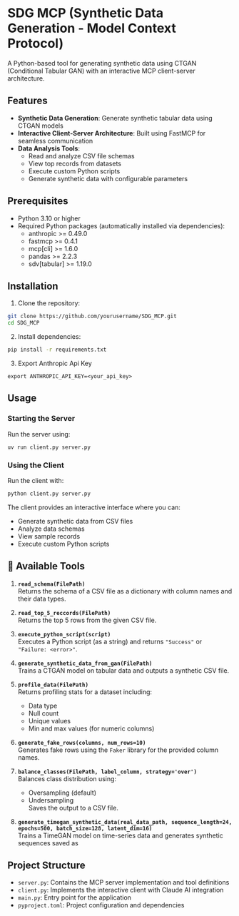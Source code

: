 # SDG MCP (Synthetic Data Generation - Model Context Protocol)

A Python-based tool for generating synthetic data using CTGAN (Conditional Tabular GAN) with an interactive MCP client-server architecture.

## Features

- **Synthetic Data Generation**: Generate synthetic tabular data using CTGAN models
- **Interactive Client-Server Architecture**: Built using FastMCP for seamless communication
- **Data Analysis Tools**: 
  - Read and analyze CSV file schemas
  - View top records from datasets
  - Execute custom Python scripts
  - Generate synthetic data with configurable parameters

## Prerequisites

- Python 3.10 or higher
- Required Python packages (automatically installed via dependencies):
  - anthropic >= 0.49.0
  - fastmcp >= 0.4.1
  - mcp[cli] >= 1.6.0
  - pandas >= 2.2.3
  - sdv[tabular] >= 1.19.0

## Installation

1. Clone the repository:
```bash
git clone https://github.com/yourusername/SDG_MCP.git
cd SDG_MCP
```

2. Install dependencies:
```bash
pip install -r requirements.txt
```

3. Export Anthropic Api Key

```
export ANTHROPIC_API_KEY=<your_api_key>
```
## Usage

### Starting the Server

Run the server using:
```
uv run client.py server.py

```

### Using the Client

Run the client with:
```bash
python client.py server.py
```

The client provides an interactive interface where you can:
- Generate synthetic data from CSV files
- Analyze data schemas
- View sample records
- Execute custom Python scripts

## 🧰 Available Tools

1. **`read_schema(FilePath)`**  
   Returns the schema of a CSV file as a dictionary with column names and their data types.

2. **`read_top_5_reccords(FilePath)`**  
   Returns the top 5 rows from the given CSV file.

3. **`execute_python_script(script)`**  
   Executes a Python script (as a string) and returns `"Success"` or `"Failure: <error>"`.

4. **`generate_synthetic_data_from_gan(FilePath)`**  
   Trains a CTGAN model on tabular data and outputs a synthetic CSV file.

5. **`profile_data(FilePath)`**  
   Returns profiling stats for a dataset including:
   - Data type
   - Null count
   - Unique values
   - Min and max values (for numeric columns)

6. **`generate_fake_rows(columns, num_rows=10)`**  
   Generates fake rows using the `Faker` library for the provided column names.

7. **`balance_classes(FilePath, label_column, strategy='over')`**  
   Balances class distribution using:
   - Oversampling (default)
   - Undersampling  
   Saves the output to a CSV file.

8. **`generate_timegan_synthetic_data(real_data_path, sequence_length=24, epochs=500, batch_size=128, latent_dim=16)`**  
   Trains a TimeGAN model on time-series data and generates synthetic sequences saved as

## Project Structure

- `server.py`: Contains the MCP server implementation and tool definitions
- `client.py`: Implements the interactive client with Claude AI integration
- `main.py`: Entry point for the application
- `pyproject.toml`: Project configuration and dependencies
